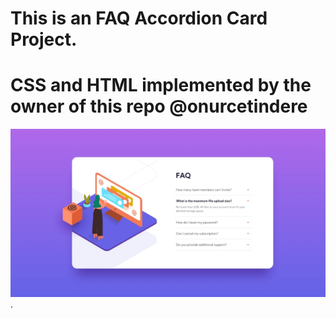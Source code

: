 

# This is an FAQ Accordion Card Project.

# CSS and HTML implemented by the owner of this repo @onurcetindere

![Project](/design/desktop-design.jpg "Desktop Design").